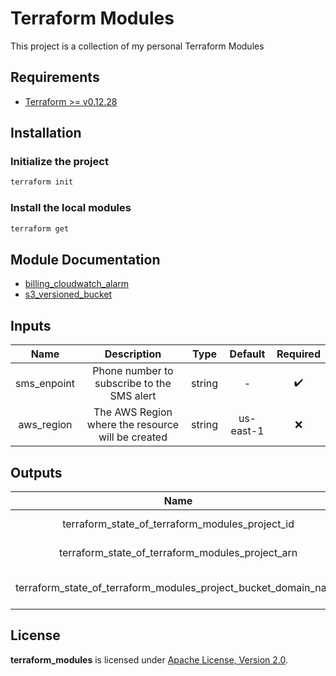 # Terraform Modules

This project is a collection of my personal Terraform Modules

## Requirements

- [Terraform >= v0.12.28](https://www.terraform.io/downloads.html)

## Installation

### Initialize the project

```sh
terraform init
```

### Install the local modules

```sh
terraform get
```

## Module Documentation

- [billing_cloudwatch_alarm](./modules/billing_cloudwatch_alarm/README.md)
- [s3_versioned_bucket](./modules/s3_versioned_bucket/README.md)

## Inputs

| Name           | Description       | Type   | Default | Required |
| :---:          | :---:             | :---:  | :---:   | :---:    |
| sms_enpoint | Phone number to subscribe to the SMS alert | string | -       | :heavy_check_mark: |
| aws_region | The AWS Region where the resource will be created | string | us-east-1      | :x: |

## Outputs

| Name                            | Description           |
| :---:                           | :---:                 |
| terraform_state_of_terraform_modules_project_id     | ID of the S3 versioned bucket called terraform_state_of_terraform_modules_project   |
| terraform_state_of_terraform_modules_project_arn     | ARN of the S3 versioned bucket called terraform_state_of_terraform_modules_project   |
| terraform_state_of_terraform_modules_project_bucket_domain_name     | Bucket Domain Name of the S3 versioned bucket called the terraform_state_of_terraform_modules_project   |

## License

**terraform_modules** is licensed under [Apache License, Version 2.0](./LICENSE).